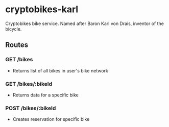 # cryptobikes-karl
Cryptobikes bike service. Named after Baron Karl von Drais, inventor of the bicycle.

## Routes

### GET /bikes
- Returns list of all bikes in user's bike network

### GET /bikes/:bikeId
- Returns data for a specific bike

### POST /bikes/:bikeId
- Creates reservation for specific bike
